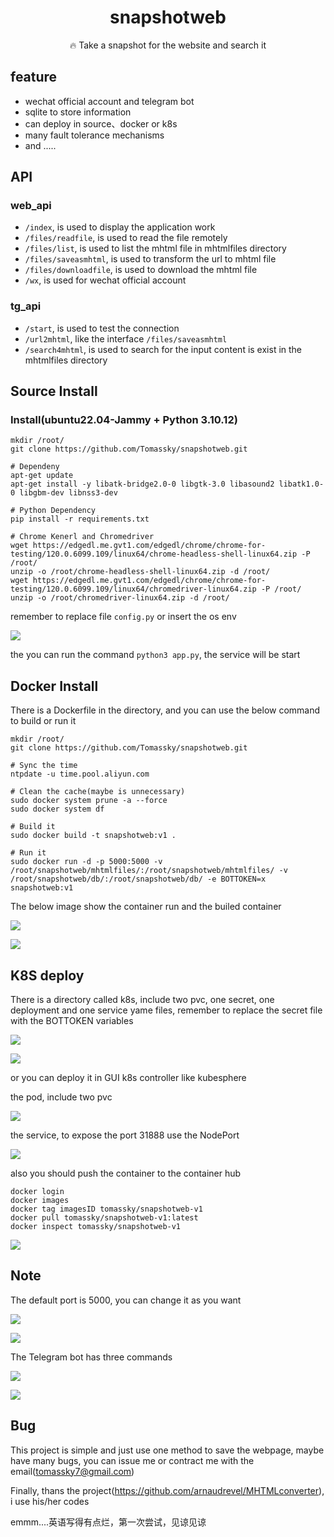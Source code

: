 <h1 align="center">snapshotweb</h1>

<p align="center">
🔥 Take a snapshot for the website and search it
</p>

## feature

- wechat official account and telegram bot
- sqlite to store information
- can deploy in source、docker or k8s
- many fault tolerance mechanisms
- and .....

## API

### web_api

- `/index`, is used to display the application work
- `/files/readfile`, is used to read the file remotely
- `/files/list`, is used to list the mhtml file in mhtmlfiles directory
- `/files/saveasmhtml`, is used to transform the url to mhtml file
- `/files/downloadfile`, is used to download the mhtml file
- `/wx`, is used for wechat official account

### tg_api

- `/start`, is used to test the connection
- `/url2mhtml`, like the interface `/files/saveasmhtml`
- `/search4mhtml`, is used to search for the input content is exist in the mhtmlfiles directory

## Source Install

### Install(ubuntu22.04-Jammy + Python 3.10.12)

```
mkdir /root/
git clone https://github.com/Tomassky/snapshotweb.git

# Dependeny
apt-get update
apt-get install -y libatk-bridge2.0-0 libgtk-3.0 libasound2 libatk1.0-0 libgbm-dev libnss3-dev

# Python Dependency
pip install -r requirements.txt

# Chrome Kenerl and Chromedriver
wget https://edgedl.me.gvt1.com/edgedl/chrome/chrome-for-testing/120.0.6099.109/linux64/chrome-headless-shell-linux64.zip -P /root/
unzip -o /root/chrome-headless-shell-linux64.zip -d /root/
wget https://edgedl.me.gvt1.com/edgedl/chrome/chrome-for-testing/120.0.6099.109/linux64/chromedriver-linux64.zip -P /root/
unzip -o /root/chromedriver-linux64.zip -d /root/
```

remember to replace file `config.py` or insert the os env

![](/images/images-1.png)

the you can run the command `python3 app.py`, the service will be start

## Docker Install

There is a Dockerfile in the directory, and you can use the below command to build or run it

```
mkdir /root/
git clone https://github.com/Tomassky/snapshotweb.git

# Sync the time
ntpdate -u time.pool.aliyun.com

# Clean the cache(maybe is unnecessary)
sudo docker system prune -a --force
sudo docker system df

# Build it
sudo docker build -t snapshotweb:v1 .

# Run it
sudo docker run -d -p 5000:5000 -v /root/snapshotweb/mhtmlfiles/:/root/snapshotweb/mhtmlfiles/ -v /root/snapshotweb/db/:/root/snapshotweb/db/ -e BOTTOKEN=x snapshotweb:v1
```

The below image show the container run and the builed container

![](/images/images-3.png)

![](/images/images-2.png)

## K8S deploy

There is a directory called k8s, include two pvc, one secret, one deployment and one service yame files, remember to replace the secret file with the BOTTOKEN variables

![](/images/images-5.png)

![](/images/images-4.png)

or you can deploy it in GUI k8s controller like kubesphere

the pod, include two pvc

![](/images/images-6.png)

the service, to expose the port 31888 use the NodePort

![](/images/images-7.png)

also you should push the container to the container hub

```
docker login
docker images
docker tag imagesID tomassky/snapshotweb-v1
docker pull tomassky/snapshotweb-v1:latest
docker inspect tomassky/snapshotweb-v1
```

![](/images/images-12.png)

## Note

The default port is 5000, you can change it as you want

![](/images/images-8.png)

![](/images/images-9.png)

The Telegram bot has three commands

![](/images/images-11.png)

![](/images/images-10.png)

## Bug

This project is simple and just use one method to save the webpage, maybe have many bugs, you can issue me or contract me with the email(tomassky7@gmail.com)

Finally, thans the project(https://github.com/arnaudrevel/MHTMLconverter), i use his/her codes

emmm....英语写得有点烂，第一次尝试，见谅见谅


